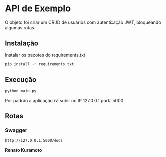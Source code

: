 # API de Exemplo
O objeto foi criar um CRUD de usuários com autenticação JWT, bloqueando algumas rotas.


## Instalação

Instalar os pacotes do requirements.txt

```sh
pip install -r requirements.txt
```

## Execução

```sh
python main.py
```
Por padrão a aplicação irá subir no IP 127.0.0.1 porta 5000

## Rotas

### Swagger
```sh
http://127.0.0.1:5000/docs
```


**Renato Kuramoto**
